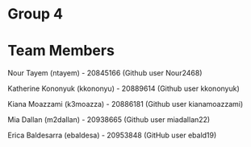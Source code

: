 # Group 4 
# Team Members
Nour Tayem (ntayem) - 20845166 (Github user Nour2468)

Katherine Kononyuk (kkononyu) - 20889614 (Github user kkononyuk)

Kiana Moazzami (k3moazza) - 20886181 (Github user kianamoazzami)

Mia Dallan (m2dallan) - 20938665 (Github user miadallan22)

Erica Baldesarra (ebaldesa) - 20953848 (GitHub user ebald19)
